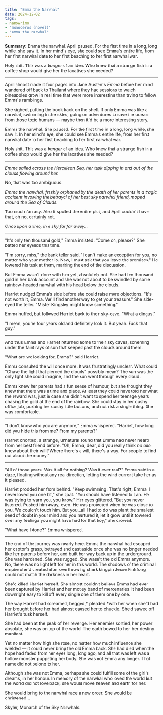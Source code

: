 ```yaml
---
title: "Emma the Narwhal"
date: 2024-12-02
tags:
- nanowrimo
- "monoceros (novel)"
- "emma the narwhal"
---
```


**Summary:** Emma the narwhal. April paused. For the first time in a long, long while, she saw it. In her mind's eye, she could see Emma's entire life, from her first narwhal date to her first beaching to her first narwhal war.

Holy shit. This was a *banger* of an idea. Who knew that a strange fish in a coffee shop would give her the laxatives she needed?

<!-- more -->

---

April almost made it four pages into Jane Austen's *Emma* before her mind wandered off back to Thailand where they had sessions to watch pineapples grow in real time that were more interesting than trying to follow Emma's ramblings.

She sighed, putting the book back on the shelf. If only Emma was like a narwhal, swimming in the skies, going on adventures to save the ocean from those toxic humans — maybe then it'd be a more interesting story.

Emma the narwhal. She paused. For the first time in a long, long while, she saw it. In her mind's eye, she could see Emma's entire life, from her first narwhal date to her first beaching to her first narwhal war.

Holy shit. This was a *banger* of an idea. Who knew that a strange fish in a coffee shop would give her the laxatives she needed?

---

*Emma sailed across the Herculean Sea, her tusk dipping in and out of the clouds flowing around her.*

No, that was too ambiguous. 

*Emma the narwhal, freshly orphaned by the death of her parents in a tragic accident involving the betrayal of her best sky narwhal friend, moped around the Sea of Clouds.* 

Too much fantasy. Also it spoiled the entire plot, and April couldn't have that, oh no, certainly not. 

*Once upon a time, in a sky far far away...* 

---

"It's only ten thousand gold," Emma insisted. "Come on, please?" She batted her eyelids this time. 

"I'm sorry, miss," the bank teller said. "I can't make an exception for you, no matter who your mother is. Now, I must ask that you leave the premises." He lowered his tusk at them, marking the end of the discussion.

But Emma wasn't done with him yet, absolutely not. She had ten thousand gold in her bank account and she was not about to be swindled by some rainbow-headed narwhal with his head below the clouds. 

Harriet nudged Emma's side before she could raise more objections. "It's not worth it, Emma. We'll find another way to get your treasure." She side-eyed the teller. "Mister Kingsley might know something." 

Emma huffed, but followed Harriet back to their sky-cave. "What a dingus." 

"I mean, you're four years old and definitely look it. But yeah. Fuck that guy." 

---

And thus Emma and Harriet returned home to their sky caves, scheming under the faint rays of sun that seeped past the clouds around them.

"What are we looking for, Emma?" said Harriet.

Emma consulted the will once more. It was frustratingly unclear. What could "Chase the light that pierced the clouds" possibly mean? The sun was the only light she could imagine, and the sun went through every cloud.

Emma knew her parents had a fun sense of humour, but she thought they knew that there was a time and place. At least they could have told her what the reward was, just in case she didn't want to spend her teenage years chasing the gold at the end of the rainbow. She could stay in her cushy office job, pushing her cushy little buttons, and not risk a single thing. She was comfortable.

---

"I don't know who you are anymore," Emma whispered. "Harriet, how long did you hide this from me? From my parents?"

Harriet chortled, a strange, unnatural sound that Emma had never heard from her best friend before. "Oh, Emma, dear, did you really think *no one* knew about their will? Where there's a will, there's a way. For people to find out about the money."

---

"All of those years. Was it all for nothing? Was it ever real?" Emma said in a daze, floating without any real direction, letting the wind current take her as it pleased.

Harriet prodded her from behind. "Keep swimming. That's right, Emma. I never loved you one bit," she spat. "You should have listened to Lan. He was trying to warn you, you know." Her eyes glittered. "But you never listened. Pushed him away, even. He was protected when he was close to you. We couldn't touch him. But you...all I had to do was plant the smallest seed of doubt in your mind and you nurtured it, let it grow until it towered over any feelings you might have had for that boy," she crowed.

"What have I done?" Emma whispered.

---

The end of the journey was nearly here. Emma the narwhal had escaped her captor's grasp, betrayed and cast aside once she was no longer needed like her parents before her, and built her way back up in the underground. She was hardened. She was rugged. She wasn't the old Emma anymore. No, there was no light left for her in this world. The shadows of the criminal empire she'd created after overthrowing shark kingpin Jesse Pinkfong could not match the darkness in her heart.

She'd killed Harriet herself. She almost couldn't believe Emma had ever been captured by Harriet and her motley band of mercenaries. It had been downright easy to kill off every single one of them one by one.

The way Harriet had screamed, begged,* pleaded *with her when she'd had her brought before her had almost caused her to chuckle. She'd sawed off Harriet's tusk herself.

She had been at the peak of her revenge. Her enemies sortied, her power absolute, she was on top of the world. The earth bowed to her, her destiny manifest.

Yet no matter how high she rose, no matter how much influence she wielded — it could never bring the old Emma back. She had died when the hope had faded from her eyes long, long ago, and all that was left was a hollow monster puppeting her body. She was not Emma any longer. That name did not belong to her.

Although she was not Emma, perhaps she could fulfill some of the girl's dreams, in her honour. In memory of the narwhal who loved the world but the world did not love back, she would move heaven and earth for her.

She would bring to the narwhal race a new order. She would be christened…

Skyler, Monarch of the Sky Narwhals.

